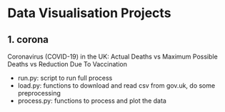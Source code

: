 # Data Visualisation Projects

## 1. corona
Coronavirus (COVID-19) in the UK: Actual Deaths vs Maximum Possible Deaths vs Reduction Due To Vaccination
* run.py: script to run full process
* load.py: functions to download and read csv from gov.uk, do some preprocessing
* process.py: functions to process and plot the data

